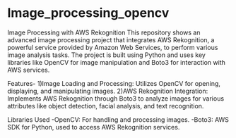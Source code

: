 # Image_processing_opencv
Image Processing with AWS Rekognition
This repository shows an advanced image processing project that integrates AWS Rekognition, a powerful service provided by Amazon Web Services, to perform various image analysis tasks. The project is built using Python and uses key libraries like OpenCV for image manipulation and Boto3 for interaction with AWS services.

Features-
1)Image Loading and Processing: Utilizes OpenCV for opening, displaying, and manipulating images.
2)AWS Rekognition Integration: Implements AWS Rekognition through Boto3 to analyze images for various attributes like object detection, facial analysis, and text recognition.

Libraries Used
-OpenCV: For handling and processing images.
-Boto3: AWS SDK for Python, used to access AWS Rekognition services.
